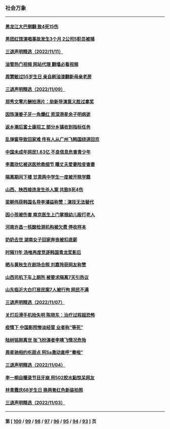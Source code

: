 ### 社会万象
---
#### [黑龙江大巴侧翻 致4死15伤](../../pages/ncid282/n13864553.md?11130045) 
#### [男团红馆演唱事故发生3个月 2公司5职员被捕](../../pages/ncid282/n13864360.md?11130045) 
#### [三退声明精选（2022/11/11）](../../pages/ncid282/n13864382.md?11130045) 
#### [油管热门视频 网站代理 翻墙必看视频](http://150.230.27.170:81/youtube.html?11130045)
#### [周慧敏过55岁生日 亲自刷油漆翻新母亲老房](../../pages/ncid282/n13863752.md?11130045) 
#### [三退声明精选（2022/11/09）](../../pages/ncid282/n13863776.md?11130045) 
#### [郑秀文零片酬拍港片：助新导演意义胜过拿奖](../../pages/ncid282/n13863717.md?11130045) 
#### [因饰演姜子牙一角爆红 资深港星余子明病逝](../../pages/ncid282/n13863661.md?11130045) 
#### [返乡潮后富士康招工 部分乡镇收到指标任务](../../pages/ncid282/n13863270.md?11130045) 
#### [乱弹窗导致回家难 传有人从广州飞韩国绕道回京](../../pages/ncid282/n13863269.md?11130045) 
#### [中国未成年网民1.83亿 不良信息危害青少年](../../pages/ncid282/n13863329.md?11130045) 
#### [李嘉欣忆被送医抢救细节 曝丈夫爱妻险变害妻](../../pages/ncid282/n13862973.md?11130045) 
#### [隔离期间下楼 甘肃两中学生一度被开除学籍](../../pages/ncid282/n13863161.md?11130045) 
#### [山西、陕西接连发生杀人案 共致8死4伤](../../pages/ncid282/n13863034.md?11130045) 
#### [梁朝伟获韩国名导李濬益称赞：演技无法替代](../../pages/ncid282/n13862853.md?11130045) 
#### [因小孩被伤害 南京医生上门掌掴幼儿殴打老人](../../pages/ncid282/n13862582.md?11130045) 
#### [河南许昌一核酸检测机构被欠费 停收样本](../../pages/ncid282/n13862337.md?11130045) 
#### [奶奶去世 湖南女子回家奔丧被扣底薪](../../pages/ncid282/n13862256.md?11130045) 
#### [时隔11年 汤唯再度竞逐韩国青龙奖影后](../../pages/ncid282/n13862126.md?11130045) 
#### [晒与黄秋生在剧场合照 刘嘉玲获网友称赞](../../pages/ncid282/n13862092.md?11130045) 
#### [山西司机下车上厕所 被要求隔离7天引热议](../../pages/ncid282/n13861782.md?11130045) 
#### [山东临沂大白打居民案7人被行拘 网民不满](../../pages/ncid282/n13861521.md?11130045) 
#### [三退声明精选（2022/11/07）](../../pages/ncid282/n13861539.md?11130045) 
#### [关灯后滑手机险失明 陈晓东：治疗过程超恐怖](../../pages/ncid282/n13861332.md?11130045) 
#### [疫情下 中国影院惨淡经营 业者称“等死”](../../pages/ncid282/n13861048.md?11130045) 
#### [陆树铭刚离世 张飞扮演者李靖飞情况危殆](../../pages/ncid282/n13860682.md?11130045) 
#### [周星驰相约吃甜点 阿Sa激动直呼“晕啦”](../../pages/ncid282/n13860622.md?11130045) 
#### [三退声明精选（2022/11/04）](../../pages/ncid282/n13860006.md?11130045) 
#### [李一桐自曝录节目牙崩 用502胶水黏惊呆网友](../../pages/ncid282/n13859793.md?11130045) 
#### [林青霞庆68岁生日 换两套红色新装拍照](../../pages/ncid282/n13859726.md?11130045) 
#### [三退声明精选（2022/11/03）](../../pages/ncid282/n13859239.md?11130045) 

---
#### 第 [ [100](./100.md?11130045) / [99](./99.md?11130045) / [98](./98.md?11130045) / [97](./97.md?11130045) / [96](./96.md?11130045) / [95](./95.md?11130045) / [94](./94.md?11130045) / [93](./93.md?11130045) ] 页
